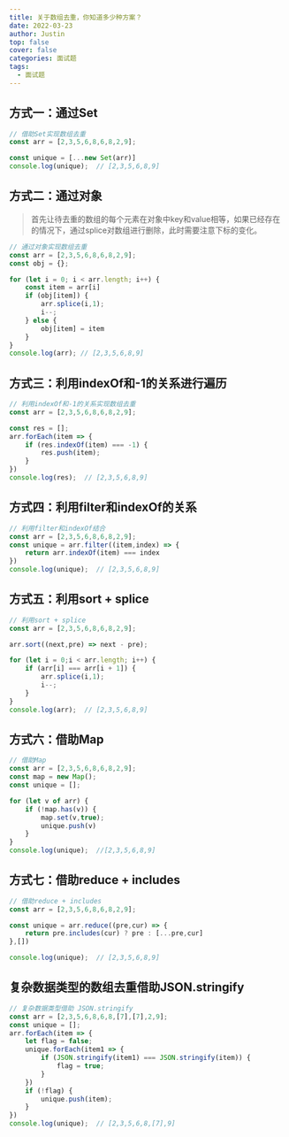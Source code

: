 ```yaml
---
title: 关于数组去重，你知道多少种方案？
date: 2022-03-23
author: Justin
top: false
cover: false
categories: 面试题
tags:
  - 面试题
---
```


## 方式一：通过Set
```js
// 借助Set实现数组去重
const arr = [2,3,5,6,8,6,8,2,9];

const unique = [...new Set(arr)]
console.log(unique);  // [2,3,5,6,8,9]
```

## 方式二：通过对象
> 首先让待去重的数组的每个元素在对象中key和value相等，如果已经存在的情况下，通过splice对数组进行删除，此时需要注意下标的变化。

```js
// 通过对象实现数组去重
const arr = [2,3,5,6,8,6,8,2,9];
const obj = {};

for (let i = 0; i < arr.length; i++) {
    const item = arr[i]
    if (obj[item]) {
        arr.splice(i,1);
        i--;
    } else {
        obj[item] = item
    }
}
console.log(arr); // [2,3,5,6,8,9]
```

## 方式三：利用indexOf和-1的关系进行遍历
```js
// 利用indexOf和-1的关系实现数组去重
const arr = [2,3,5,6,8,6,8,2,9];

const res = [];
arr.forEach(item => {
    if (res.indexOf(item) === -1) {
        res.push(item);
    }
})
console.log(res);  // [2,3,5,6,8,9]
```

## 方式四：利用filter和indexOf的关系
```js
// 利用filter和indexOf结合
const arr = [2,3,5,6,8,6,8,2,9];
const unique = arr.filter((item,index) => {
    return arr.indexOf(item) === index
})
console.log(unique);  // [2,3,5,6,8,9]
```

## 方式五：利用sort + splice
```js
// 利用sort + splice
const arr = [2,3,5,6,8,6,8,2,9];

arr.sort((next,pre) => next - pre);

for (let i = 0;i < arr.length; i++) {
    if (arr[i] === arr[i + 1]) {
        arr.splice(i,1);
        i--;
    }
}
console.log(arr);  // [2,3,5,6,8,9]
```

## 方式六：借助Map
```js
// 借助Map
const arr = [2,3,5,6,8,6,8,2,9];
const map = new Map();
const unique = [];

for (let v of arr) {
    if (!map.has(v)) {
        map.set(v,true);
        unique.push(v)
    }
}
console.log(unique);  //[2,3,5,6,8,9]
```

## 方式七：借助reduce + includes
```js
// 借助reduce + includes
const arr = [2,3,5,6,8,6,8,2,9];

const unique = arr.reduce((pre,cur) => {
    return pre.includes(cur) ? pre : [...pre,cur]
},[])

console.log(unique);  // [2,3,5,6,8,9]
```

## 复杂数据类型的数组去重借助JSON.stringify
```js
// 复杂数据类型借助 JSON.stringify
const arr = [2,3,5,6,8,6,8,[7],[7],2,9];
const unique = [];
arr.forEach(item => {
    let flag = false;
    unique.forEach(item1 => {
        if (JSON.stringify(item1) === JSON.stringify(item)) {
            flag = true;
        }
    })
    if (!flag) {
        unique.push(item);
    }
})
console.log(unique);  // [2,3,5,6,8,[7],9]
```
